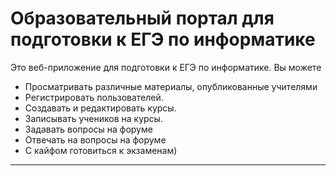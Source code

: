 # Образовательный портал для подготовки к ЕГЭ по информатике

Это веб-приложение для подготовки к ЕГЭ по информатике. Вы можете
- Просматривать различные материалы, опубликованные учителями
- Регистрировать пользователей.
- Создавать и редактировать курсы.
- Записывать учеников на курсы.
- Задавать вопросы на форуме
- Отвечать на вопросы на форуме
- С кайфом готовиться к экзаменам)
---
>